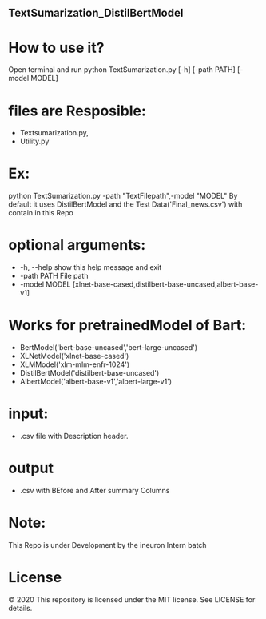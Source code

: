 ## TextSumarization_DistilBertModel

# How to use it?
Open terminal and run
python TextSumarization.py [-h] [-path PATH] [-model MODEL]

# files are Resposible:
* Textsumarization.py,
* Utility.py
# Ex:
python TextSumarization.py -path "TextFilepath",-model "MODEL"
By default it uses DistilBertModel and the Test Data('Final_news.csv') with contain in this Repo
# optional arguments:
*  -h, --help    show this help message and exit
*  -path PATH    File path
*  -model MODEL  [xlnet-base-cased,distilbert-base-uncased,albert-base-v1]


# Works for pretrainedModel of Bart:
* BertModel('bert-base-uncased','bert-large-uncased')
* XLNetModel('xlnet-base-cased')
* XLMModel('xlm-mlm-enfr-1024')
* DistilBertModel('distilbert-base-uncased')
* AlbertModel('albert-base-v1','albert-large-v1')

# input:
* .csv file with Description header.
# output
* .csv with BEfore and After summary Columns

# Note: 
This Repo is under Development by the ineuron Intern batch 

# License
© 2020 This repository is licensed under the MIT license. See LICENSE for details.

